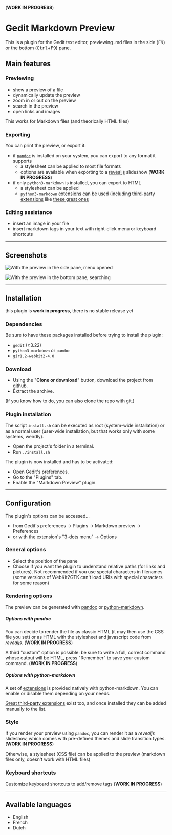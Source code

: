 (**WORK IN PROGRESS**)

# Gedit Markdown Preview

<!-- TODO

- [~] différencier explicitement le chemin d'exécution pour l'ouverture d'un
fichier (reconnaissance format etc.) d'un reload normal
	- [ ] régression : si un doc est ouvert et que c'est désac et qu'on active, 
	ça ne réagit pas et on ne peut pas recharger
- splitters
	- [x] splitters for md only
	- [ ] se souvenir du splitter choisi
	- [ ] ajouter le réglage pour le splitter dans les préférences ?
- [ ] casser prefs_and_export.py en 2 mais intelligemment
- [ ] links for pandoc too
- reveal js https://github.com/jgm/pandoc/wiki/Using-pandoc-to-produce-reveal.js-slides
	- [ ] prefs
		- [ ] rendu fonctionnel
		- [ ] transitions
		- [ ] numéros de pages
		- [ ] paramètres de thème
	- [ ] export
		- [ ] ne pas désactiver l'entrée quand on exporte
		- [ ] rendu fonctionnel
		- [ ] transitions
		- [ ] numéros de pages
		- [ ] paramètres de thème
- print(doc.get_mime_type(), doc.get_content_type())
- [ ] CSS for admonitions (and other default plugins ?)
	- [ ] and pymdown ??
- [ ] bring back the fullscreen, but better

~     TODO -->

This is a plugin for the Gedit text editor, previewing .md files in the side
(<kbd>F9</kbd>) or the bottom (<kbd>Ctrl</kbd>+<kbd>F9</kbd>) pane.

## Main features

### Previewing

- show a preview of a file
- dynamically update the preview
- zoom in or out on the preview
- search in the preview
- open links and images

This works for Markdown files (and theorically HTML files)

### Exporting

You can print the preview, or export it:

- if [`pandoc`](https://pandoc.org/) is installed on your system, you can export to any format it supports
	- a stylesheet can be applied to most file formats
	- options are available when exporting to a [revealjs](https://revealjs.com) slideshow (**WORK IN PROGRESS**)
- if only `python3-markdown` is installed, you can export to HTML
	- a stylesheet can be applied
	- `python3-markdown` [extensions](https://python-markdown.github.io/extensions/) can be used (including [third-party extensions](https://github.com/Python-Markdown/markdown/wiki/Third-Party-Extensions) like [these great ones](https://facelessuser.github.io/pymdown-extensions/)

### Editing assistance

- insert an image in your file
- insert markdown tags in your text with right-click menu or keyboard shortcuts

----

## Screenshots

![With the preview in the side pane, menu opened](https://i.imgur.com/wo2pUrR.png)

![With the preview in the bottom pane, searching](https://i.imgur.com/NaVogWH.png)

----

## Installation

this plugin is **work in progress**, there is no stable release yet

### Dependencies

Be sure to have these packages installed before trying to install the plugin:

- `gedit` (≥3.22)
- `python3-markdown` or `pandoc`
- `gir1.2-webkit2-4.0`

### Download

- Using the "**Clone or download**" button, download the project from github.
- Extract the archive.

(If you know how to do, you can also clone the repo with git.)

### Plugin installation

The script `install.sh` can be executed as root (system-wide installation) or as
a normal user (user-wide installation, but that works only with some systems, weirdly).

- Open the project's folder in a terminal.
- Run `./install.sh`

The plugin is now installed and has to be activated:

- Open Gedit's preferences.
- Go to the "Plugins" tab.
- Enable the "Markdown Preview" plugin.

----

## Configuration

The plugin's options can be accessed…

- from Gedit's preferences → Plugins → Markdown preview → Preferences
- or with the extension's "3-dots menu" → Options

### General options

- Select the position of the pane
- Choose if you want the plugin to understand relative paths (for links and pictures). Not recommended if you use special characters in filenames (some versions of WebKit2GTK can't load URIs with special characters for some reason)

### Rendering options

The preview can be generated with [pandoc](https://pandoc.org/) or [python-markdown](https://python-markdown.github.io/).

##### Options with pandoc

You can decide to render the file as classic HTML (it may then use the CSS file
you set) or as HTML with the stylesheet and javascript code from _revealjs_. (**WORK IN PROGRESS**)

A third "custom" option is possible: be sure to write a full, correct command
whose output will be HTML, press "Remember" to save your custom command. (**WORK IN PROGRESS**)

##### Options with python-markdown

A set of [extensions](https://python-markdown.github.io/extensions/) is provided
natively with python-markdown. You can enable or disable them depending on your needs.

[Great third-party extensions](https://facelessuser.github.io/pymdown-extensions/)
exist too, and once installed they can be added manually to the list.

### Style

If you render your preview using `pandoc`, you can render it as a _revealjs_
slideshow, which comes with pre-defined themes and slide transition types. (**WORK IN PROGRESS**)

Otherwise, a stylesheet (CSS file) can be applied to the preview (markdown files
only, doesn't work with HTML files)

### Keyboard shortcuts

Customize keyboard shortcuts to add/remove tags (**WORK IN PROGRESS**)

----

## Available languages

- English
- French
- Dutch


